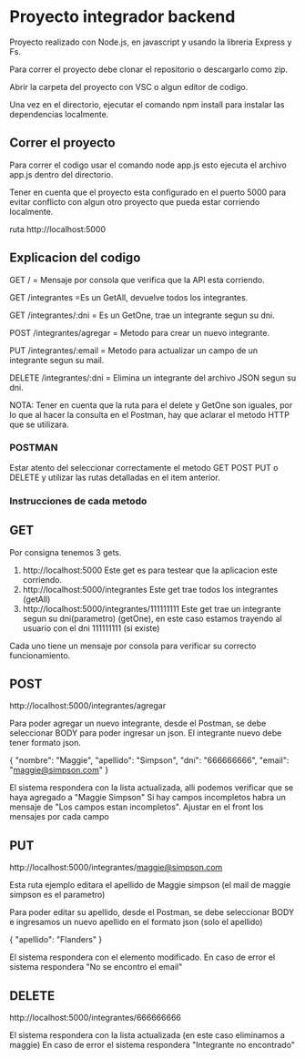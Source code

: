 # Proyecto integrador backend

Proyecto realizado con Node.js, en javascript y usando la libreria Express y Fs.

Para correr el proyecto debe clonar el repositorio o descargarlo como zip.

Abrir la carpeta del proyecto con VSC o algun editor de codigo.

Una vez en el directorio, ejecutar el comando npm install para instalar las dependencias localmente.

## Correr el proyecto

Para correr el codigo usar el comando node app.js esto ejecuta el archivo app.js dentro del directorio.

Tener en cuenta que el proyecto esta configurado en el puerto 5000 para evitar conflicto con algun otro proyecto que pueda estar corriendo localmente.

ruta http://localhost:5000

## Explicacion del codigo

GET / = Mensaje por consola que verifica que la API esta corriendo.

GET /integrantes =Es un GetAll, devuelve todos los integrantes.

GET /integrantes/:dni = Es un GetOne, trae un integrante segun su dni.

POST /integrantes/agregar = Metodo para crear un nuevo integrante.

PUT /integrantes/:email = Metodo para actualizar un campo de un integrante segun su mail.

DELETE /integrantes/:dni = Elimina un integrante del archivo JSON segun su dni.

NOTA: Tener en cuenta que la ruta para el delete y GetOne son iguales, por lo que al hacer la consulta en el Postman, hay que aclarar el metodo HTTP que se utilizara.

### POSTMAN

Estar atento del seleccionar correctamente el metodo GET POST PUT o DELETE y utilizar las rutas detalladas en el item anterior.

### Instrucciones de cada metodo

## GET

Por consigna tenemos 3 gets.

1. http://localhost:5000 Este get es para testear que la aplicacion este corriendo.
2. http://localhost:5000/integrantes Este get trae todos los integrantes (getAll)
3. http://localhost:5000/integrantes/111111111 Este get trae un integrante segun su dni(parametro) (getOne), en este caso estamos trayendo al usuario con el dni 111111111 (si existe)

Cada uno tiene un mensaje por consola para verificar su correcto funcionamiento.

## POST

http://localhost:5000/integrantes/agregar

Para poder agregar un nuevo integrante, desde el Postman, se debe seleccionar BODY para poder ingresar un json.
El integrante nuevo debe tener formato json.

{
"nombre": "Maggie",
"apellido": "Simpson",
"dni": "666666666",
"email": "maggie@simpson.com"
}

El sistema respondera con la lista actualizada, alli podemos verificar que se haya agregado a "Maggie Simpson"
Si hay campos incompletos habra un mensaje de "Los campos estan incompletos". Ajustar en el front los mensajes por cada campo

## PUT

http://localhost:5000/integrantes/maggie@simpson.com

Esta ruta ejemplo editara el apellido de Maggie simpson (el mail de maggie simpson es el parametro)

Para poder editar su apellido, desde el Postman, se debe seleccionar BODY e ingresamos un nuevo apellido en el formato json (solo el apellido)

{
"apellido": "Flanders"
}

El sistema respondera con el elemento modificado.
En caso de error el sistema respondera "No se encontro el email"

## DELETE

http://localhost:5000/integrantes/666666666

El sistema respondera con la lista actualizada (en este caso eliminamos a maggie)
En caso de error el sistema respondera "Integrante no encontrado"
